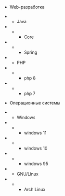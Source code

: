 - Web-разработка

- -  Java

- - - Core
- - - Spring

- -  PHP

- - - php 8
- - - php 7


- Операционные системы

- -  Windows

- - - windows 11
- - - windows 10
- - - windows 95

- -  GNU/Linux

- - - Arch Linux